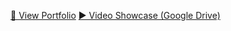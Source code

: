 
[📄 View Portfolio](https://tuongvyng2301-source.github.io/portfolio/Portfolio_NguyenTuongVy.pdf)
[▶ Video Showcase (Google Drive)](https://drive.google.com/drive/folders/1kS0F20OiGp4dhCT-NQUfgrk4lxb7jkLg?usp=drive_link)
